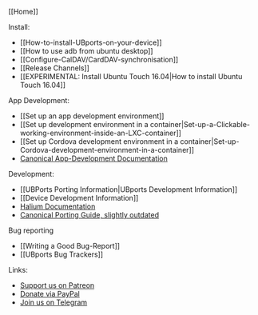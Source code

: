 [[Home]]

Install:
* [[How-to-install-UBports-on-your-device]]
* [[How to use adb from ubuntu desktop]]
* [[Configure-CalDAV/CardDAV-synchronisation]]
* [[Release Channels]]
* [[EXPERIMENTAL: Install Ubuntu Touch 16.04|How to install Ubuntu Touch 16.04]]

App Development:
* [[Set up an app development environment]]
* [[Set up development environment in a container|Set-up-a-Clickable-working-environment-inside-an-LXC-container]]
* [[Set up Cordova development environment in a container|Set-up-Cordova-development-environment-in-a-container]]
* [Canonical App-Development Documentation](https://docs.ubuntu.com/phone/en/apps/api-qml-current/index)

Development:
* [[UBPorts Porting Information|UBports Development Information]]
* [[Device Development Information]]
* [Halium Documentation](https://docs.halium.org/)
* [Canonical Porting Guide, slightly outdated](https://docs.ubuntu.com/phone/en/devices/porting-new-device)

Bug reporting
* [[Writing a Good Bug-Report]]
* [[UBports Bug Trackers]]

Links:
* [Support us on Patreon](https://patreon.com/ubports/)
* [Donate via PayPal](https://paypal.me/ubports)
* [Join us on Telegram](https://ubports.com/telegram)